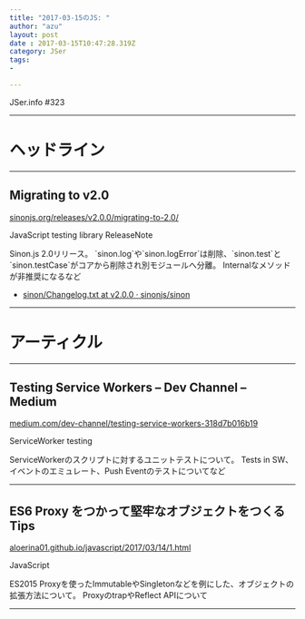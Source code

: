 ```yaml
---
title: "2017-03-15のJS: "
author: "azu"
layout: post
date : 2017-03-15T10:47:28.319Z
category: JSer
tags:
-

---
```


JSer.info #323

----

<h1 class="site-genre">ヘッドライン</h1>

----

## Migrating to v2.0
[sinonjs.org/releases/v2.0.0/migrating-to-2.0/](http://sinonjs.org/releases/v2.0.0/migrating-to-2.0/ "Migrating to v2.0")
<p class="jser-tags jser-tag-icon"><span class="jser-tag">JavaScript</span> <span class="jser-tag">testing</span> <span class="jser-tag">library</span> <span class="jser-tag">ReleaseNote</span></p>
Sinon.js 2.0リリース。
`sinon.log`や`sinon.logError`は削除、`sinon.test`と`sinon.testCase`がコアから削除され別モジュールへ分離。
Internalなメソッドが非推奨になるなど

- [sinon/Changelog.txt at v2.0.0 · sinonjs/sinon](https://github.com/sinonjs/sinon/blob/v2.0.0/Changelog.txt "sinon/Changelog.txt at v2.0.0 · sinonjs/sinon")

----
<h1 class="site-genre">アーティクル</h1>

----

## Testing Service Workers – Dev Channel – Medium
[medium.com/dev-channel/testing-service-workers-318d7b016b19](https://medium.com/dev-channel/testing-service-workers-318d7b016b19 "Testing Service Workers – Dev Channel – Medium")
<p class="jser-tags jser-tag-icon"><span class="jser-tag">ServiceWorker</span> <span class="jser-tag">testing</span></p>
ServiceWorkerのスクリプトに対するユニットテストについて。
Tests in SW、イベントのエミュレート、Push Eventのテストについてなど


----

## ES6 Proxy をつかって堅牢なオブジェクトをつくるTips
[aloerina01.github.io/javascript/2017/03/14/1.html](https://aloerina01.github.io/javascript/2017/03/14/1.html "ES6 Proxy をつかって堅牢なオブジェクトをつくるTips")
<p class="jser-tags jser-tag-icon"><span class="jser-tag">JavaScript</span></p>
ES2015 Proxyを使ったImmutableやSingletonなどを例にした、オブジェクトの拡張方法について。
ProxyのtrapやReflect APIについて


----
